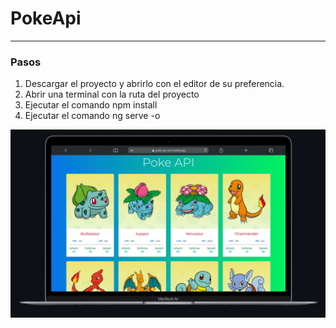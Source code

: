 # PokeApi

<hr>

### Pasos
1. Descargar el proyecto y abrirlo con el editor de su preferencia.
2. Abrir una terminal con la ruta del proyecto
3. Ejecutar el comando npm install
4. Ejecutar el comando ng serve -o
   
![pokeApi](./src/assets/pokeApi.jpg)
